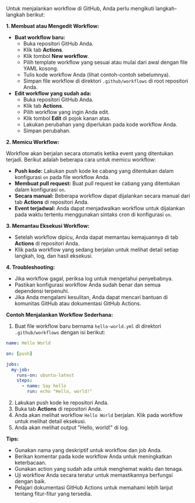 Untuk menjalankan workflow di GitHub, Anda perlu mengikuti langkah-langkah berikut:

**1. Membuat atau Mengedit Workflow:**

* **Buat workflow baru:**
    * Buka repositori GitHub Anda.
    * Klik tab **Actions**.
    * Klik tombol **New workflow**.
    * Pilih template workflow yang sesuai atau mulai dari awal dengan file YAML kosong.
    * Tulis kode workflow Anda (lihat contoh-contoh sebelumnya).
    * Simpan file workflow di direktori `.github/workflows` di root repositori Anda.
* **Edit workflow yang sudah ada:**
    * Buka repositori GitHub Anda.
    * Klik tab **Actions**.
    * Pilih workflow yang ingin Anda edit.
    * Klik tombol **Edit** di pojok kanan atas.
    * Lakukan perubahan yang diperlukan pada kode workflow Anda.
    * Simpan perubahan.

**2. Memicu Workflow:**

Workflow akan berjalan secara otomatis ketika event yang ditentukan terjadi. Berikut adalah beberapa cara untuk memicu workflow:

* **Push kode:** Lakukan push kode ke cabang yang ditentukan dalam konfigurasi `on` pada file workflow Anda.
* **Membuat pull request:** Buat pull request ke cabang yang ditentukan dalam konfigurasi `on`.
* **Secara manual:** Beberapa workflow dapat dijalankan secara manual dari tab **Actions** di repositori Anda.
* **Event terjadwal:** Anda dapat menjadwalkan workflow untuk dijalankan pada waktu tertentu menggunakan sintaks cron di konfigurasi `on`.

**3. Memantau Eksekusi Workflow:**

* Setelah workflow dipicu, Anda dapat memantau kemajuannya di tab **Actions** di repositori Anda.
* Klik pada workflow yang sedang berjalan untuk melihat detail setiap langkah, log, dan hasil eksekusi.

**4. Troubleshooting:**

* Jika workflow gagal, periksa log untuk mengetahui penyebabnya.
* Pastikan konfigurasi workflow Anda sudah benar dan semua dependensi terpenuhi.
* Jika Anda mengalami kesulitan, Anda dapat mencari bantuan di komunitas GitHub atau dokumentasi GitHub Actions.

**Contoh Menjalankan Workflow Sederhana:**

1. Buat file workflow baru bernama `hello-world.yml` di direktori `.github/workflows` dengan isi berikut:

```yaml
name: Hello World

on: [push]

jobs:
  my-job:
    runs-on: ubuntu-latest
    steps:
      - name: Say hello
        run: echo "Hello, world!"
```

2. Lakukan push kode ke repositori Anda.
3. Buka tab **Actions** di repositori Anda.
4. Anda akan melihat workflow `Hello World` berjalan. Klik pada workflow untuk melihat detail eksekusi.
5. Anda akan melihat output "Hello, world!" di log.

**Tips:**

* Gunakan nama yang deskriptif untuk workflow dan job Anda.
* Berikan komentar pada kode workflow Anda untuk meningkatkan keterbacaan.
* Gunakan action yang sudah ada untuk menghemat waktu dan tenaga.
* Uji workflow Anda secara teratur untuk memastikannya berfungsi dengan baik.
* Pelajari dokumentasi GitHub Actions untuk memahami lebih lanjut tentang fitur-fitur yang tersedia.
